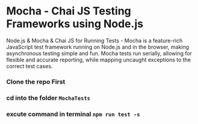 # Mocha - Chai JS Testing Frameworks using Node.js
Node.js & Mocha & Chai JS for Running Tests - Mocha is a feature-rich JavaScript 
test framework running on Node.js and in the browser, making asynchronous testing 
simple and fun. Mocha tests run serially, allowing for flexible and accurate 
reporting, while mapping uncaught exceptions to the correct test cases.

### Clone the repo First
### cd into the folder `MochaTests`
### excute command in terminal `npm run test -s`